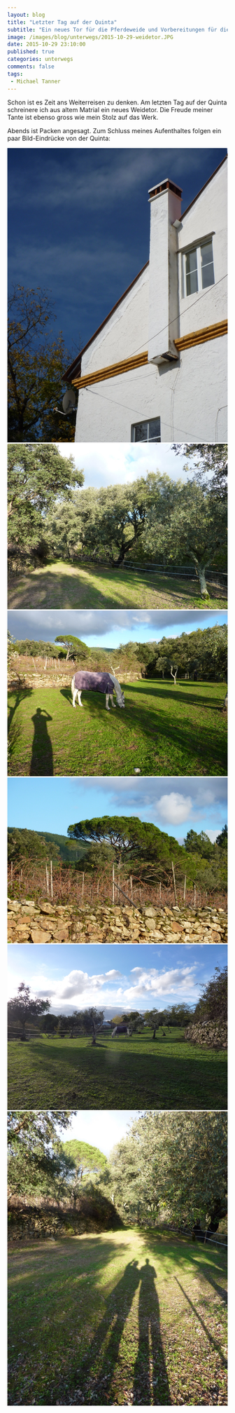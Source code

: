 ```yaml
---
layout: blog
title: "Letzter Tag auf der Quinta"
subtitle: "Ein neues Tor für die Pferdeweide und Vorbereitungen für die Weiterreise"
image: /images/blog/unterwegs/2015-10-29-weidetor.JPG
date: 2015-10-29 23:10:00
published: true
categories: unterwegs
comments: false
tags:
 - Michael Tanner
---
```

Schon ist es Zeit ans Weiterreisen zu denken. Am letzten Tag auf der Quinta schreinere ich aus altem Matrial ein neues Weidetor. Die Freude meiner Tante ist ebenso gross wie mein Stolz auf das Werk.

Abends ist Packen angesagt. Zum Schluss meines Aufenthaltes folgen ein paar Bild-Eindrücke von der Quinta:

<img title="Kamin und Satellitenschantenne" src="/images/blog/unterwegs/2015-10-29-kamin.JPG">

<img title="Korkeiche und Olivenbaum" src="/images/blog/unterwegs/2015-10-29-korkeiche.JPG">

<img title="Auf der Weide" src="/images/blog/unterwegs/2015-10-29-auf-der-weide.JPG">

<img title="Trockenmauer, Reben und Wald" src="/images/blog/unterwegs/2015-10-29-reben.JPG">

<img src="/images/blog/unterwegs/2015-10-29-abendstimmung.JPG">

<img title="Stimmungsbild der Weide mit unseren Schatten" src="/images/blog/unterwegs/2015-10-29-schatten.JPG">

